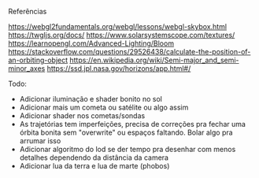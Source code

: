 Referências

https://webgl2fundamentals.org/webgl/lessons/webgl-skybox.html
https://twgljs.org/docs/
https://www.solarsystemscope.com/textures/
https://learnopengl.com/Advanced-Lighting/Bloom
https://stackoverflow.com/questions/29526438/calculate-the-position-of-an-orbiting-object
https://en.wikipedia.org/wiki/Semi-major_and_semi-minor_axes
https://ssd.jpl.nasa.gov/horizons/app.html#/

Todo:

- Adicionar iluminação e shader bonito no sol
- Adicionar mais um cometa ou satélite ou algo assim
- Adicionar shader nos cometas/sondas
- As trajetórias tem imperfeições, precisa de correções pra fechar uma órbita bonita sem "overwrite" ou espaços faltando. Bolar algo pra arrumar isso
- Adicionar algoritmo do lod se der tempo pra desenhar com menos detalhes dependendo da distância
  da camera
- Adicionar lua da terra e lua de marte (phobos)
